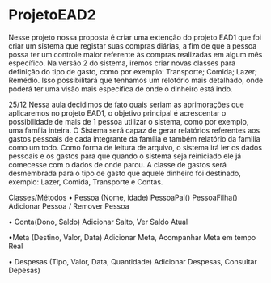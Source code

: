 # ProjetoEAD2

Nesse projeto nossa proposta é criar uma extenção do projeto EAD1 que foi criar um sistema que registar suas compras diárias, a fim de que a pessoa possa ter um controle maior referente às compras realizadas em algum mês específico.
Na versão 2 do sistema, iremos criar novas classes para definição do tipo de gasto, como por exemplo: Transporte; Comida; Lazer; Remédio. Isso possibilitará que tenhamos um relotório mais detalhado, onde poderá ter uma visão mais específica de onde o dinheiro está indo.


25/12
Nessa aula decidimos de fato quais seriam as aprimorações que aplicaremos no projeto EAD1, o objetivo principal é acrescentar o possibilidade de mais de 1 pessoa utilizar o sistema, como por exemplo, uma família inteira. O Sistema será capaz de gerar relatórios referentes aos gastos pessoais de cada integrante da família e também relatório da familia como um todo. Como forma de leitura de arquivo, o sistema irá ler os dados pessoais e os gastos para que quando o sistema seja reiniciado ele já comecesse com o dados de onde parou. A classe de gastos será desmembrada para o tipo de gasto que aquele dinheiro foi destinado, exemplo: Lazer, Comida, Transporte e Contas.

Classes/Métodos
• Pessoa (Nome, idade)
    PessoaPai()
    PessoaFilha()
Adicionar Pessoa / Remover Pessoa

• Conta(Dono, Saldo)
Adicionar Salto, Ver Saldo Atual

•Meta (Destino, Valor, Data)
Adicionar Meta, Acompanhar Meta em tempo Real

• Despesas (Tipo, Valor, Data, Quantidade)
Adicionar Despesas, Consultar Depesas)
